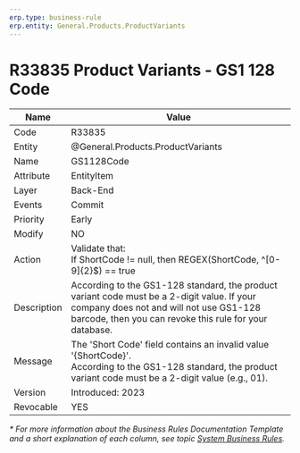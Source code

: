 ```yaml
---
erp.type: business-rule
erp.entity: General.Products.ProductVariants
---
```


# R33835 Product Variants - GS1 128 Code

| Name | Value |
| ---- | ----- |
| Code | R33835 |
| Entity | @General.Products.ProductVariants |
| Name | GS1128Code |
| Attribute | EntityItem |
| Layer | Back-End |
| Events | Commit |
| Priority | Early |
| Modify | NO |
| Action | Validate that: <br/> If ShortCode != null, then REGEX(ShortCode, ^[0-9]{2}$) == true|
| Description| According to the GS1-128 standard, the product variant code must be a 2-digit value. If your company does not and will not use GS1-128 barcode, then you can revoke this rule for your database.|
| Message |  The 'Short Code' field contains an invalid value '{ShortCode}'. <br/> According to the GS1-128 standard, the product variant code must be a 2-digit value (e.g., 01).|
| Version | Introduced: 2023 |
| Revocable | YES |

*\* For more information about the Business Rules Documentation Template and a short explanation of each column, see
topic [System Business Rules](../templates/template-description-system-business-rules.md).*
